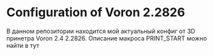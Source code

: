  # Configuration of Voron 2.2826

В данном репозитории находится мой актуальный конфиг от 3D принетра Voron 2.4 2.2826.
Описание макроса PRINT_START можно найти в тут